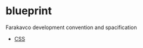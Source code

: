 # blueprint
 Farakavco development convention and spacification
  
 * [CSS](https://github.com/farakavco/blueprint/tree/master/css)
